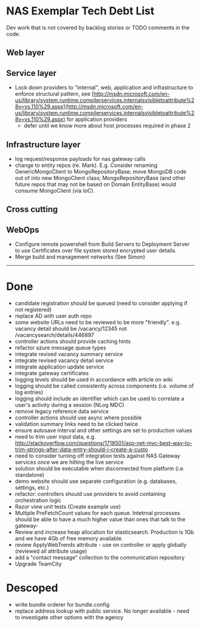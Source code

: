 # NAS Exemplar Tech Debt List #

Dev work that is not covered by backlog stories or TODO comments in the code. 

## Web layer ##



## Service layer ##

- Lock down providers to "internal", web, application and infrastructure to enforce structural pattern, see [http://msdn.microsoft.com/en-us/library/system.runtime.compilerservices.internalsvisibletoattribute%28v=vs.110%29.aspx](http://msdn.microsoft.com/en-us/library/system.runtime.compilerservices.internalsvisibletoattribute%28v=vs.110%29.aspx) for application providers
    - defer until we know more about host processes required in phase 2

## Infrastructure layer ##

- log request/response payloads for nas gateway calls
- change to entity repos (re. Mark). E.g. Consider renaming GenericMongoClient to MongoRepositoryBase; move MongoDB code out of into new MongoClient class; MongoRepositoryBase (and other future repos that may not be based on Domain EntityBase) would consume MongoClient (via IoC).

## Cross cutting ##


## WebOps

- Configure remote powershell from Build Servers to Deployment Server to use Certificates over file system stored encrypted user details.   
- Merge build and management networks (See Simon)

----------

# Done #

- candidate registration should be queued (need to consider applying if not registered)
- replace AD with user auth repo
- some website URLs need to be reviewed to be more "friendly". e.g. vacancy detail should be /vacancy/12345 not /vacancysearch/details/446897
- controller actions should provide caching hints
- refactor azure message queue types
- integrate revised vacancy summary service
- integrate revised vacancy detail service
- integrate application update service
- integrate gateway certificates
- logging levels should be used in accordance with article on wiki
- logging should be called consistently across components (i.e. volume of log entries)
- logging should include an identifier which can be used to correlate a user's activity during a session (NLog MDC)
- remove legacy reference data service
- controller actions should use async where possible
- validation summary links need to be clicked twice
- ensure autosave interval and other settings are set to production values
- need to trim user input data, e.g. http://stackoverflow.com/questions/1718501/asp-net-mvc-best-way-to-trim-strings-after-data-entry-should-i-create-a-custo
- need to consider turning off integration tests against NAS Gateway services once we are hitting the live service
- solution should be executable when disconnected from platform (i.e. standalone)
- demo website should use separate configuration (e.g. databases, settings, etc.)
- refactor: controllers should use providers to avoid containing orchestration logic
- Razor view unit tests (Create example use)
- Multiple PreFetchCount values for each queue. Intetrnal processes should be able to have a much higher value than ones that talk to the gateway- 
- Review and increase heap allocation for elasticsearch. Production is 1Gb and we have 4Gb of free memory available.
- review ApplyWebTrends attribute - use on controller or apply globally (reviewed all attribute usage)
- add a "contact message" collection to the communication repository
- Upgrade TeamCity

# Descoped #

- write bundle orderer for bundle.config
- replace address lookup with public service. No longer available - need to investigate other options with the agency
